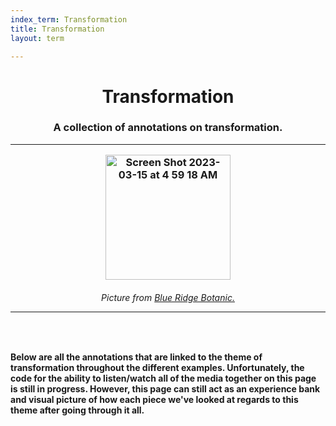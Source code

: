 ```yaml
---
index_term: Transformation
title: Transformation
layout: term

---
```

<h1><center>Transformation</center>
<h3><center>A collection of annotations on transformation.</center>
<hr>
<p style="text-align:center;"><img width="200" alt="Screen Shot 2023-03-15 at 4 59 18 AM" src="https://user-images.githubusercontent.com/122332459/225274772-2cb4499a-7af5-451d-8459-ea61f1dcfc17.png"></p>
<h6><center>Picture from <a href="https://www.blueridgebotanic.com/blog/florilegium">Blue Ridge Botanic.</a></center>
<hr>
<br>
<h4>Below are all the annotations that are linked to the theme of transformation throughout the different examples. Unfortunately, the code for the ability to listen/watch all of the media together on this page is still in progress. However, this page can still act as an experience bank and visual picture of how each piece we've looked at regards to this theme after going through it all.
